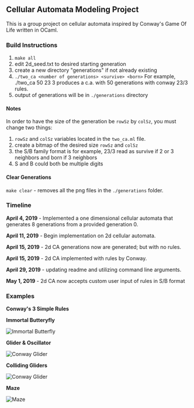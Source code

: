 
## Cellular Automata Modeling Project
This is a group project on cellular automata inspired by Conway's Game Of Life written in OCaml.

### Build Instructions
1. `make all`
2. edit 2d_seed.txt to desired starting generation
3. create a new directory "generations" if not already existing
4. `./two_ca <number of generations> <survive> <born>` For example, ./two_ca 50 23 3 produces a c.a. with 50 generations with conway 23/3 rules.
5. output of generations will be in `./generations` directory

#### Notes
In order to have the size of the generation be `rowSz` by `colSz`, you must change two things:
1. `rowSz` and `colSz` variables located in the `two_ca.ml` file.
2. create a bitmap of the desired size `rowSz` and `colSz` 
3. the S/B family format is for example, 23/3 read as survive if 2 or 3 neighbors and born if 3 neighbors
4. S and B could both be multiple digits

#### Clear Generations
`make clear` - removes all the png files in the `./generations` folder.


### Timeline

**April 4, 2019** - Implemented a one dimensional cellular automata that generates 8 generations from a provided generation 0. 

**April 11, 2019** - Begin implementation on 2d cellular automata.

**April 15, 2019** - 2d CA generations now are generated; but with no rules.

**April 15, 2019** - 2d CA implemented with rules by Conway.

**April 29, 2019** - updating readme and utilizing command line arguments.

**May 1, 2019** - 2d CA now accepts custom user input of rules in S/B format

### Examples

**Conway's 3 Simple Rules**

**Immortal Butteryfly**

![Immortal Butterfly](https://github.com/ocamlca/Cellular-Automaton-Ocaml/blob/2d-ca/2d-conway.gif?raw=true)


**Glider & Oscillator**

![Conway Glider](https://github.com/ocamlca/Cellular-Automaton-Ocaml/blob/2d-ca/2d-glider.gif?raw=true)


**Colliding Gliders**

![Conway Glider](https://github.com/ocamlca/Cellular-Automaton-Ocaml/blob/2d-ca/exploding_gliders.gif?raw=true)


**Maze**

![Maze](https://github.com/ocamlca/Cellular-Automaton-Ocaml/blob/master/2d-maze-12345-3.gif?raw=true)


